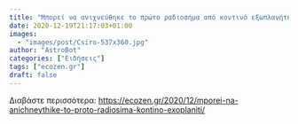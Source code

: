 ```yaml
---
title: "Μπορεί να ανιχνεύθηκε το πρώτο ραδιοσήμα από κοντινό εξωπλανήτη"
date: 2020-12-19T21:17:03+01:00
images:
  - "images/post/Csiro-537x360.jpg"
author: "AstroBot"
categories: ["Ειδήσεις"]
tags: ["ecozen.gr"]
draft: false
---
```




Διαβάστε περισσότερα: https://ecozen.gr/2020/12/mporei-na-anichneythike-to-proto-radiosima-kontino-exoplaniti/
